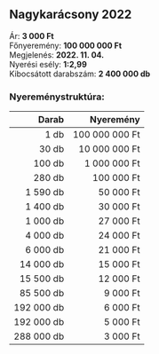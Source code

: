 ## Nagykarácsony 2022

Ár: **3 000 Ft**<br/>
Főnyeremény: **100 000 000 Ft**<br/>
Megjelenés: **2022. 11. 04.**<br/>
Nyerési esély: **1:2,99**<br/>
Kibocsátott darabszám: **2 400 000 db**<br/>

### Nyereménystruktúra:
Darab|Nyeremény
---:|---:
1 db|100 000 000 Ft
30 db|10 000 000 Ft
100 db|1 000 000 Ft
280 db|100 000 Ft
1 590 db|50 000 Ft
1 400 db|30 000 Ft
1 000 db|27 000 Ft
4 000 db|24 000 Ft
6 000 db|21 000 Ft
14 000 db|15 000 Ft
15 500 db|12 000 Ft
85 500 db|9 000 Ft
192 000 db|6 000 Ft
192 000 db|5 000 Ft
288 000 db|3 000 Ft
